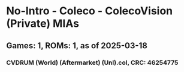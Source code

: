 # No-Intro - Coleco - ColecoVision (Private) MIAs
## Games: 1, ROMs: 1, as of 2025-03-18

### CVDRUM (World) (Aftermarket) (Unl).col, CRC: 46254775
